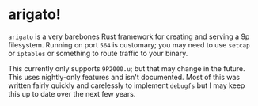 # arigato!

`arigato` is a very barebones Rust framework for creating and serving a 9p
filesystem. Running on port `564` is customary; you may need to use `setcap`
or `iptables` or something to route traffic to your binary.

This currently only supports `9P2000.u`; but that may change in the future.
This uses nightly-only features and isn't documented. Most of this was written
fairly quickly and carelessly to implement `debugfs` but I may keep this up
to date over the next few years.
